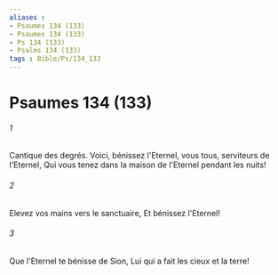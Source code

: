 ```yaml
---
aliases : 
- Psaumes 134 (133)
- Psaumes 134 (133)
- Ps 134 (133)
- Psalms 134 (133)
tags : Bible/Ps/134_133
---
```


# Psaumes 134 (133)

###### 1
Cantique des degrés. Voici, bénissez l'Eternel, vous tous, serviteurs de l'Eternel, Qui vous tenez dans la maison de l'Eternel pendant les nuits!
###### 2
Elevez vos mains vers le sanctuaire, Et bénissez l'Eternel!
###### 3
Que l'Eternel te bénisse de Sion, Lui qui a fait les cieux et la terre!
